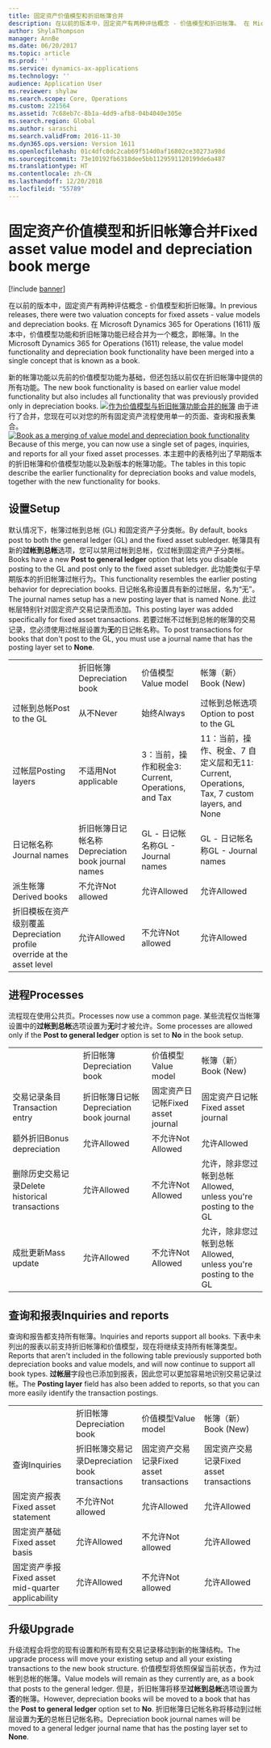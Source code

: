 ```yaml
---
title: 固定资产价值模型和折旧帐簿合并
description: 在以前的版本中，固定资产有两种评估概念 - 价值模型和折旧帐簿。 在 Microsoft Dynamics 365 for Operations (1611) 版本中，价值模型功能和折旧帐簿功能已经合并为一个概念，即帐簿。
author: ShylaThompson
manager: AnnBe
ms.date: 06/20/2017
ms.topic: article
ms.prod: ''
ms.service: dynamics-ax-applications
ms.technology: ''
audience: Application User
ms.reviewer: shylaw
ms.search.scope: Core, Operations
ms.custom: 221564
ms.assetid: 7c68eb7c-8b1a-4dd9-afb8-04b4040e305e
ms.search.region: Global
ms.author: saraschi
ms.search.validFrom: 2016-11-30
ms.dyn365.ops.version: Version 1611
ms.openlocfilehash: 01c4dfc0dc2cab69f514d0af16802ce30273a98d
ms.sourcegitcommit: 73e10192fb6318dee5bb1129591120199de6a487
ms.translationtype: HT
ms.contentlocale: zh-CN
ms.lasthandoff: 12/20/2018
ms.locfileid: "55789"
---
```

# <a name="fixed-asset-value-model-and-depreciation-book-merge"></a><span data-ttu-id="e7958-104">固定资产价值模型和折旧帐簿合并</span><span class="sxs-lookup"><span data-stu-id="e7958-104">Fixed asset value model and depreciation book merge</span></span>

[!include [banner](../includes/banner.md)]

<span data-ttu-id="e7958-105">在以前的版本中，固定资产有两种评估概念 - 价值模型和折旧帐簿。</span><span class="sxs-lookup"><span data-stu-id="e7958-105">In previous releases, there were two valuation concepts for fixed assets -  value models and depreciation books.</span></span> <span data-ttu-id="e7958-106">在 Microsoft Dynamics 365 for Operations (1611) 版本中，价值模型功能和折旧帐簿功能已经合并为一个概念，即帐簿。</span><span class="sxs-lookup"><span data-stu-id="e7958-106">In the Microsoft Dynamics 365 for Operations (1611) release, the value model functionality and depreciation book functionality have been merged into a single concept that is known as a book.</span></span>

<span data-ttu-id="e7958-107">新的帐簿功能以先前的价值模型功能为基础，但还包括以前仅在折旧帐簿中提供的所有功能。</span><span class="sxs-lookup"><span data-stu-id="e7958-107">The new book functionality is based on earlier value model functionality but also includes all functionality that was previously provided only in depreciation books.</span></span> <span data-ttu-id="e7958-108">[![作为价值模型与折旧帐簿功能合并的帐簿](./media/fixed-assets.png)](./media/fixed-assets.png) 由于进行了合并，您现在可以对您的所有固定资产流程使用单一的页面、查询和报表集合。</span><span class="sxs-lookup"><span data-stu-id="e7958-108">[![Book as a merging of value model and depreciation book functionality](./media/fixed-assets.png)](./media/fixed-assets.png) Because of this merge, you can now use a single set of pages, inquiries, and reports for all your fixed asset processes.</span></span> <span data-ttu-id="e7958-109">本主题中的表格列出了早期版本的折旧帐簿和价值模型功能以及新版本的帐簿功能。</span><span class="sxs-lookup"><span data-stu-id="e7958-109">The tables in this topic describe the earlier functionality for depreciation books and value models, together with the new functionality for books.</span></span>

## <a name="setup"></a><span data-ttu-id="e7958-110">设置</span><span class="sxs-lookup"><span data-stu-id="e7958-110">Setup</span></span>
<span data-ttu-id="e7958-111">默认情况下，帐簿过帐到总帐 (GL) 和固定资产子分类帐。</span><span class="sxs-lookup"><span data-stu-id="e7958-111">By default, books post to both the general ledger (GL) and the fixed asset subledger.</span></span> <span data-ttu-id="e7958-112">帐簿具有新的**过帐到总帐**选项，您可以禁用过帐到总帐，仅过帐到固定资产子分类帐。</span><span class="sxs-lookup"><span data-stu-id="e7958-112">Books have a new **Post to general ledger** option that lets you disable posting to the GL and post only to the fixed asset subledger.</span></span> <span data-ttu-id="e7958-113">此功能类似于早期版本的折旧帐簿过帐行为。</span><span class="sxs-lookup"><span data-stu-id="e7958-113">This functionality resembles the earlier posting behavior for depreciation books.</span></span> <span data-ttu-id="e7958-114">日记帐名称设置具有新的过帐层，名为“无”。</span><span class="sxs-lookup"><span data-stu-id="e7958-114">The journal names setup has a new posting layer that is named None.</span></span> <span data-ttu-id="e7958-115">此过帐层特别针对固定资产交易记录而添加。</span><span class="sxs-lookup"><span data-stu-id="e7958-115">This posting layer was added specifically for fixed asset transactions.</span></span> <span data-ttu-id="e7958-116">若要过帐不过帐到总帐的帐簿的交易记录，您必须使用过帐层设置为**无**的日记帐名称。</span><span class="sxs-lookup"><span data-stu-id="e7958-116">To post transactions for books that don't post to the GL, you must use a journal name that has the posting layer set to **None**.</span></span>

|                                                  |                                 |                                 |                                                         |
|--------------------------------------------------|---------------------------------|---------------------------------|---------------------------------------------------------|
|                                                  | <span data-ttu-id="e7958-117">折旧帐簿</span><span class="sxs-lookup"><span data-stu-id="e7958-117">Depreciation book</span></span>               | <span data-ttu-id="e7958-118">价值模型</span><span class="sxs-lookup"><span data-stu-id="e7958-118">Value model</span></span>                     | <span data-ttu-id="e7958-119">帐簿（新）</span><span class="sxs-lookup"><span data-stu-id="e7958-119">Book (New)</span></span>                                              |
| <span data-ttu-id="e7958-120">过帐到总帐</span><span class="sxs-lookup"><span data-stu-id="e7958-120">Post to the GL</span></span>                                   | <span data-ttu-id="e7958-121">从不</span><span class="sxs-lookup"><span data-stu-id="e7958-121">Never</span></span>                           | <span data-ttu-id="e7958-122">始终</span><span class="sxs-lookup"><span data-stu-id="e7958-122">Always</span></span>                          | <span data-ttu-id="e7958-123">过帐到总帐选项</span><span class="sxs-lookup"><span data-stu-id="e7958-123">Option to post to the GL</span></span>                                |
| <span data-ttu-id="e7958-124">过帐层</span><span class="sxs-lookup"><span data-stu-id="e7958-124">Posting layers</span></span>                                   | <span data-ttu-id="e7958-125">不适用</span><span class="sxs-lookup"><span data-stu-id="e7958-125">Not applicable</span></span>                  | <span data-ttu-id="e7958-126">3：当前，操作和税金</span><span class="sxs-lookup"><span data-stu-id="e7958-126">3: Current, Operations, and Tax</span></span> | <span data-ttu-id="e7958-127">11：当前，操作、税金、7 自定义层和无</span><span class="sxs-lookup"><span data-stu-id="e7958-127">11: Current, Operations, Tax, 7 custom layers, and None</span></span> |
| <span data-ttu-id="e7958-128">日记帐名称</span><span class="sxs-lookup"><span data-stu-id="e7958-128">Journal names</span></span>                                    | <span data-ttu-id="e7958-129">折旧帐簿日记帐名称</span><span class="sxs-lookup"><span data-stu-id="e7958-129">Depreciation book journal names</span></span> | <span data-ttu-id="e7958-130">GL - 日记帐名称</span><span class="sxs-lookup"><span data-stu-id="e7958-130">GL - Journal names</span></span>              | <span data-ttu-id="e7958-131">GL - 日记帐名称</span><span class="sxs-lookup"><span data-stu-id="e7958-131">GL - Journal names</span></span>                                      |
| <span data-ttu-id="e7958-132">派生帐簿</span><span class="sxs-lookup"><span data-stu-id="e7958-132">Derived books</span></span>                                    | <span data-ttu-id="e7958-133">不允许</span><span class="sxs-lookup"><span data-stu-id="e7958-133">Not allowed</span></span>                     | <span data-ttu-id="e7958-134">允许</span><span class="sxs-lookup"><span data-stu-id="e7958-134">Allowed</span></span>                         | <span data-ttu-id="e7958-135">允许</span><span class="sxs-lookup"><span data-stu-id="e7958-135">Allowed</span></span>                                                 |
| <span data-ttu-id="e7958-136">折旧模板在资产级别覆盖</span><span class="sxs-lookup"><span data-stu-id="e7958-136">Depreciation profile override at the asset level</span></span> | <span data-ttu-id="e7958-137">允许</span><span class="sxs-lookup"><span data-stu-id="e7958-137">Allowed</span></span>                         | <span data-ttu-id="e7958-138">不允许</span><span class="sxs-lookup"><span data-stu-id="e7958-138">Not allowed</span></span>                     | <span data-ttu-id="e7958-139">允许</span><span class="sxs-lookup"><span data-stu-id="e7958-139">Allowed</span></span>                                                 |

## <a name="processes"></a><span data-ttu-id="e7958-140">进程</span><span class="sxs-lookup"><span data-stu-id="e7958-140">Processes</span></span>
<span data-ttu-id="e7958-141">流程现在使用公共页。</span><span class="sxs-lookup"><span data-stu-id="e7958-141">Processes now use a common page.</span></span> <span data-ttu-id="e7958-142">某些流程仅当帐簿设置中的**过帐到总帐**选项设置为**无**时才被允许。</span><span class="sxs-lookup"><span data-stu-id="e7958-142">Some processes are allowed only if the **Post to general ledger** option is set to **No** in the book setup.</span></span>

|                                |                           |                     |                                          |
|--------------------------------|---------------------------|---------------------|------------------------------------------|
|                                | <span data-ttu-id="e7958-143">折旧帐簿</span><span class="sxs-lookup"><span data-stu-id="e7958-143">Depreciation book</span></span>         | <span data-ttu-id="e7958-144">价值模型</span><span class="sxs-lookup"><span data-stu-id="e7958-144">Value model</span></span>         | <span data-ttu-id="e7958-145">帐簿（新）</span><span class="sxs-lookup"><span data-stu-id="e7958-145">Book (New)</span></span>                               |
| <span data-ttu-id="e7958-146">交易记录条目</span><span class="sxs-lookup"><span data-stu-id="e7958-146">Transaction entry</span></span>              | <span data-ttu-id="e7958-147">折旧帐簿日记帐</span><span class="sxs-lookup"><span data-stu-id="e7958-147">Depreciation book journal</span></span> | <span data-ttu-id="e7958-148">固定资产日记帐</span><span class="sxs-lookup"><span data-stu-id="e7958-148">Fixed asset journal</span></span> | <span data-ttu-id="e7958-149">固定资产日记帐</span><span class="sxs-lookup"><span data-stu-id="e7958-149">Fixed asset journal</span></span>                      |
| <span data-ttu-id="e7958-150">额外折旧</span><span class="sxs-lookup"><span data-stu-id="e7958-150">Bonus depreciation</span></span>             | <span data-ttu-id="e7958-151">允许</span><span class="sxs-lookup"><span data-stu-id="e7958-151">Allowed</span></span>                   | <span data-ttu-id="e7958-152">不允许</span><span class="sxs-lookup"><span data-stu-id="e7958-152">Not Allowed</span></span>         | <span data-ttu-id="e7958-153">允许</span><span class="sxs-lookup"><span data-stu-id="e7958-153">Allowed</span></span>                                  |
| <span data-ttu-id="e7958-154">删除历史交易记录</span><span class="sxs-lookup"><span data-stu-id="e7958-154">Delete historical transactions</span></span> | <span data-ttu-id="e7958-155">允许</span><span class="sxs-lookup"><span data-stu-id="e7958-155">Allowed</span></span>                   | <span data-ttu-id="e7958-156">不允许</span><span class="sxs-lookup"><span data-stu-id="e7958-156">Not Allowed</span></span>         | <span data-ttu-id="e7958-157">允许，除非您过帐到总帐</span><span class="sxs-lookup"><span data-stu-id="e7958-157">Allowed, unless you're posting to the GL</span></span> |
| <span data-ttu-id="e7958-158">成批更新</span><span class="sxs-lookup"><span data-stu-id="e7958-158">Mass update</span></span>                    | <span data-ttu-id="e7958-159">允许</span><span class="sxs-lookup"><span data-stu-id="e7958-159">Allowed</span></span>                   | <span data-ttu-id="e7958-160">不允许</span><span class="sxs-lookup"><span data-stu-id="e7958-160">Not Allowed</span></span>         | <span data-ttu-id="e7958-161">允许，除非您过帐到总帐</span><span class="sxs-lookup"><span data-stu-id="e7958-161">Allowed, unless you're posting to the GL</span></span> |

## <a name="inquiries-and-reports"></a><span data-ttu-id="e7958-162">查询和报表</span><span class="sxs-lookup"><span data-stu-id="e7958-162">Inquiries and reports</span></span>
<span data-ttu-id="e7958-163">查询和报告都支持所有帐簿。</span><span class="sxs-lookup"><span data-stu-id="e7958-163">Inquiries and reports support all books.</span></span> <span data-ttu-id="e7958-164">下表中未列出的报表以前支持折旧帐簿和价值模型，现在将继续支持所有帐簿类型。</span><span class="sxs-lookup"><span data-stu-id="e7958-164">Reports that aren't included in the following table previously supported both depreciation books and value models, and will now continue to support all book types.</span></span> <span data-ttu-id="e7958-165">**过帐层**字段也已添加到报表，因此您可以更加容易地识别交易记录过帐。</span><span class="sxs-lookup"><span data-stu-id="e7958-165">The **Posting layer** field has also been added to reports, so that you can more easily identify the transaction postings.</span></span>

|                                       |                                |                          |                          |
|---------------------------------------|--------------------------------|--------------------------|--------------------------|
|                                       | <span data-ttu-id="e7958-166">折旧帐簿</span><span class="sxs-lookup"><span data-stu-id="e7958-166">Depreciation book</span></span>              | <span data-ttu-id="e7958-167">价值模型</span><span class="sxs-lookup"><span data-stu-id="e7958-167">Value model</span></span>              | <span data-ttu-id="e7958-168">帐簿（新）</span><span class="sxs-lookup"><span data-stu-id="e7958-168">Book (New)</span></span>               |
| <span data-ttu-id="e7958-169">查询</span><span class="sxs-lookup"><span data-stu-id="e7958-169">Inquiries</span></span>                             | <span data-ttu-id="e7958-170">折旧帐簿交易记录</span><span class="sxs-lookup"><span data-stu-id="e7958-170">Depreciation book transactions</span></span> | <span data-ttu-id="e7958-171">固定资产交易记录</span><span class="sxs-lookup"><span data-stu-id="e7958-171">Fixed asset transactions</span></span> | <span data-ttu-id="e7958-172">固定资产交易记录</span><span class="sxs-lookup"><span data-stu-id="e7958-172">Fixed asset transactions</span></span> |
| <span data-ttu-id="e7958-173">固定资产报表</span><span class="sxs-lookup"><span data-stu-id="e7958-173">Fixed asset statement</span></span>                 | <span data-ttu-id="e7958-174">不允许</span><span class="sxs-lookup"><span data-stu-id="e7958-174">Not allowed</span></span>                    | <span data-ttu-id="e7958-175">允许</span><span class="sxs-lookup"><span data-stu-id="e7958-175">Allowed</span></span>                  | <span data-ttu-id="e7958-176">允许</span><span class="sxs-lookup"><span data-stu-id="e7958-176">Allowed</span></span>                  |
| <span data-ttu-id="e7958-177">固定资产基础</span><span class="sxs-lookup"><span data-stu-id="e7958-177">Fixed asset basis</span></span>                     | <span data-ttu-id="e7958-178">允许</span><span class="sxs-lookup"><span data-stu-id="e7958-178">Allowed</span></span>                        | <span data-ttu-id="e7958-179">不允许</span><span class="sxs-lookup"><span data-stu-id="e7958-179">Not allowed</span></span>              | <span data-ttu-id="e7958-180">允许</span><span class="sxs-lookup"><span data-stu-id="e7958-180">Allowed</span></span>                  |
| <span data-ttu-id="e7958-181">固定资产季报</span><span class="sxs-lookup"><span data-stu-id="e7958-181">Fixed asset mid-quarter applicability</span></span> | <span data-ttu-id="e7958-182">允许</span><span class="sxs-lookup"><span data-stu-id="e7958-182">Allowed</span></span>                        | <span data-ttu-id="e7958-183">不允许</span><span class="sxs-lookup"><span data-stu-id="e7958-183">Not allowed</span></span>              | <span data-ttu-id="e7958-184">允许</span><span class="sxs-lookup"><span data-stu-id="e7958-184">Allowed</span></span>                  |

## <a name="upgrade"></a><span data-ttu-id="e7958-185">升级</span><span class="sxs-lookup"><span data-stu-id="e7958-185">Upgrade</span></span>
<span data-ttu-id="e7958-186">升级流程会将您的现有设置和所有现有交易记录移动到新的帐簿结构。</span><span class="sxs-lookup"><span data-stu-id="e7958-186">The upgrade process will move your existing setup and all your existing transactions to the new book structure.</span></span> <span data-ttu-id="e7958-187">价值模型将依照保留当前状态，作为过帐到总帐的帐簿。</span><span class="sxs-lookup"><span data-stu-id="e7958-187">Value models will remain as they currently are, as a book that posts to the general ledger.</span></span> <span data-ttu-id="e7958-188">但是，折旧帐簿将移至**过帐到总帐**选项设置为**否**的帐簿。</span><span class="sxs-lookup"><span data-stu-id="e7958-188">However, depreciation books will be moved to a book that has the **Post to general ledger** option set to **No**.</span></span> <span data-ttu-id="e7958-189">折旧帐簿日记帐名称将移动到过帐层设置为**无**的总帐日记帐名称。</span><span class="sxs-lookup"><span data-stu-id="e7958-189">Depreciation book journal names will be moved to a general ledger journal name that has the posting layer set to **None**.</span></span>



